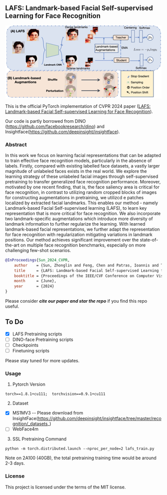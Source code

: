 ## **LAFS: Landmark-based Facial Self-supervised Learning for Face Recognition**

![LAFS](image/LAFS_img.jpg)
<!---
<p align="center">
    <img src="image/LAFS_aug_small_v3.pdf" alt="pdf" width="600"/>
</p> 
-->
<!--- 添加一下main图片，我没找到png版本的大图-->

This is the official PyTorch implementation of CVPR 2024 paper  ([LAFS: Landmark-based Facial Self-supervised Learning for Face Recognition](https://arxiv.org/abs/2403.08161)).

Our code is partly borrowed from DINO (https://github.com/facebookresearch/dino) and Insightface(https://github.com/deepinsight/insightface).

### Abstract
In this work we focus on learning facial representations that can be adapted to train effective face recognition models, particularly in the absence of labels. Firstly, compared with existing labelled face datasets, a vastly larger magnitude of unlabeled faces exists in the real world. We explore the learning strategy of these unlabeled facial images through self-supervised pretraining to transfer generalized face recognition performance. Moreover, motivated by one recent finding, that is, the face saliency area is critical for face recognition, in contrast to utilizing random cropped blocks of images for constructing augmentations in pretraining, we utilizcd e patches localized by extracted facial landmarks. This enables our method - namely Landmark-based Facial Self-supervised learning (LAFS), to learn key representation that is more critical for face recognition. We also incorporate two landmark-specific augmentations which introduce more diversity of landmark information to further regularize the learning. With learned landmark-based facial representations, we further adapt the representation for face recognition with regularization mitigating variations in landmark positions. Our method achieves significant improvement over the state-of-the-art on multiple face recognition benchmarks, especially on more challenging few-shot scenarios.

```bibtex
@InProceedings{Sun_2024_CVPR,
    author    = {Sun, Zhonglin and Feng, Chen and Patras, Ioannis and Tzimiropoulos, Georgios},
    title     = {LAFS: Landmark-based Facial Self-supervised Learning for Face Recognition},
    booktitle = {Proceedings of the IEEE/CVF Conference on Computer Vision and Pattern Recognition (CVPR)},
    month     = {June},
    year      = {2024}
}
```
Please consider ***cite our paper and star the repo*** if you find this repo useful.



## To Do

- [x] LAFS Pretraining scripts
- [ ] DINO-face Pretraining scripts
- [ ] Checkpoints
- [ ] Finetuning scripts

Please stay tuned for more updates.
### Usage
1. Pytorch Version
```
torch==1.8.1+cu111;  torchvision==0.9.1+cu111
```
2. Dataset

- [x] MS1MV3    -- Please download from InsightFace(https://github.com/deepinsight/insightface/tree/master/recognition/_datasets_)
- [ ] WebFace4m

3. SSL Pretraining Command
```
python -m torch.distributed.launch --nproc_per_node=2 lafs_train.py
```
Note on 2A100 (40GB), the total pretraining training time would be around 2-3 days. 

### License
This project is licensed under the terms of the MIT license.
